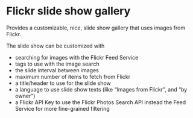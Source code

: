 ﻿# Flickr slide show gallery #

Provides a customizable, nice, slide show gallery that uses images from Flickr.

The slide show can be customized with

* searching for images with the Flickr Feed Service
* tags to use with the image search
* the slide interval between images
* maximum number of items to fetch from Flickr
* a title/header to use for the slide show
* a language to use slide show texts (like “Images from Flickr”, and “by owner”)
* a Flickr API Key to use the Flickr Photos Search API instead the Feed Service
  for more fine-grained filtering
